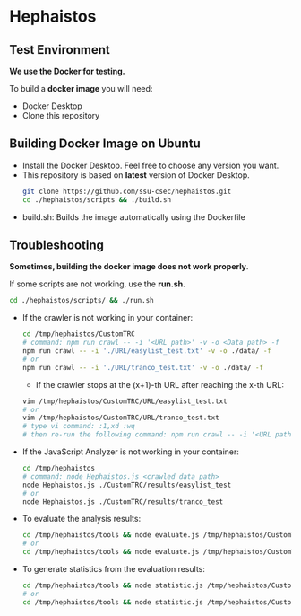# Hephaistos

## Test Environment
**We use the Docker for testing.**

To build a **docker image** you will need:
- Docker Desktop
- Clone this repository

## Building Docker Image on Ubuntu
- Install the Docker Desktop. Feel free to choose any version you want.
- This repository is based on **latest** version of Docker Desktop.
    ```bash
    git clone https://github.com/ssu-csec/hephaistos.git
    cd ./hephaistos/scripts && ./build.sh
    ```
- build.sh: Builds the image automatically using the Dockerfile

## Troubleshooting
**Sometimes, building the docker image does not work properly**.

If some scripts are not working, use the **run.sh**.
```bash
cd ./hephaistos/scripts/ && ./run.sh
```
- If the crawler is not working in your container:
    ```bash
    cd /tmp/hephaistos/CustomTRC
    # command: npm run crawl -- -i '<URL path>' -v -o <Data path> -f
    npm run crawl -- -i './URL/easylist_test.txt' -v -o ./data/ -f
    # or
    npm run crawl -- -i './URL/tranco_test.txt' -v -o ./data/ -f
    ```
    - If the crawler stops at the (x+1)-th URL after reaching the x-th URL:
    ```bash
    vim /tmp/hephaistos/CustomTRC/URL/easylist_test.txt
    # or
    vim /tmp/hephaistos/CustomTRC/URL/tranco_test.txt
    # type vi command: :1,xd :wq
    # then re-run the following command: npm run crawl -- -i '<URL path>' -v -o <Data path> -f
    ```

- If the JavaScript Analyzer is not working in your container:
    ```bash
    cd /tmp/hephaistos
    # command: node Hephaistos.js <crawled data path>
    node Hephaistos.js ./CustomTRC/results/easylist_test
    # or
    node Hephaistos.js ./CustomTRC/results/tranco_test
    ```

- To evaluate the analysis results:
    ```bash
    cd /tmp/hephaistos/tools && node evaluate.js /tmp/hephaistos/CustomTRC/results/easylist_test
    # or
    cd /tmp/hephaistos/tools && node evaluate.js /tmp/hephaistos/CustomTRC/results/tranco_test
    ```

- To generate statistics from the evaluation results:
    ```bash
    cd /tmp/hephaistos/tools && node statistic.js /tmp/hephaistos/CustomTRC/results/easylist_test/results
    # or
    cd /tmp/hephaistos/tools && node statistic.js /tmp/hephaistos/CustomTRC/results/tranco_test/results
    ```